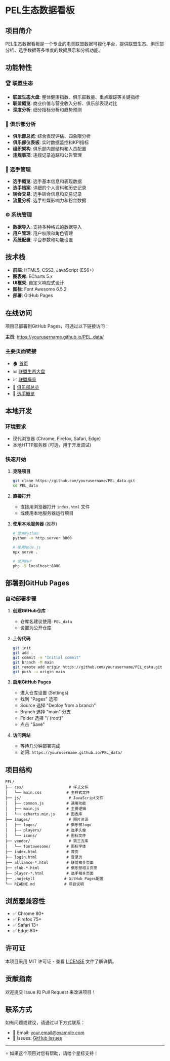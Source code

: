 # PEL生态数据看板

## 项目简介

PEL生态数据看板是一个专业的电竞联盟数据可视化平台，提供联盟生态、俱乐部分析、选手数据等多维度的数据展示和分析功能。

## 功能特性

### 🏆 联盟生态
- **联盟生态大盘**: 整体健康指数、俱乐部数量、重点跟踪等关键指标
- **联盟概览**: 商业价值与营业收入分析、俱乐部表现对比
- **深度分析**: 细分指标分析和趋势预测

### 🏢 俱乐部分析
- **俱乐部总览**: 综合表现评估、四象限分析
- **俱乐部仪表板**: 实时数据监控和KPI指标
- **组织架构**: 俱乐部内部结构和人员配置
- **违规事项**: 违规记录追踪和公告管理

### 👥 选手管理
- **选手概览**: 选手基本信息和表现数据
- **选手档案**: 详细的个人资料和历史记录
- **转会交易**: 选手转会信息和交易记录
- **流量分析**: 选手社媒影响力和粉丝数据

### ⚙️ 系统管理
- **数据导入**: 支持多种格式的数据导入
- **用户管理**: 用户权限和角色管理
- **系统配置**: 平台参数和功能设置

## 技术栈

- **前端**: HTML5, CSS3, JavaScript (ES6+)
- **图表库**: ECharts 5.x
- **UI框架**: 自定义响应式设计
- **图标**: Font Awesome 6.5.2
- **部署**: GitHub Pages

## 在线访问

项目已部署到GitHub Pages，可通过以下链接访问：

**主页**: https://yourusername.github.io/PEL_data/

### 主要页面链接

- 🏠 [首页](https://yourusername.github.io/PEL_data/index.html)
- 📊 [联盟生态大盘](https://yourusername.github.io/PEL_data/alliance-dashboard.html)
- 📈 [联盟概览](https://yourusername.github.io/PEL_data/alliance-overview.html)
- 🏢 [俱乐部总览](https://yourusername.github.io/PEL_data/club-overview.html)
- 👥 [选手概览](https://yourusername.github.io/PEL_data/player-overview.html)

## 本地开发

### 环境要求
- 现代浏览器 (Chrome, Firefox, Safari, Edge)
- 本地HTTP服务器 (可选，用于开发调试)

### 快速开始

1. **克隆项目**
   ```bash
   git clone https://github.com/yourusername/PEL_data.git
   cd PEL_data
   ```

2. **直接打开**
   - 直接用浏览器打开 `index.html` 文件
   - 或使用本地服务器运行项目

3. **使用本地服务器** (推荐)
   ```bash
   # 使用Python
   python -m http.server 8000
   
   # 使用Node.js
   npx serve .
   
   # 使用PHP
   php -S localhost:8000
   ```

## 部署到GitHub Pages

### 自动部署步骤

1. **创建GitHub仓库**
   - 仓库名建议使用: `PEL_data`
   - 设置为公开仓库

2. **上传代码**
   ```bash
   git init
   git add .
   git commit -m "Initial commit"
   git branch -M main
   git remote add origin https://github.com/yourusername/PEL_data.git
   git push -u origin main
   ```

3. **启用GitHub Pages**
   - 进入仓库设置 (Settings)
   - 找到 "Pages" 选项
   - Source 选择 "Deploy from a branch"
   - Branch 选择 "main" 分支
   - Folder 选择 "/ (root)"
   - 点击 "Save"

4. **访问网站**
   - 等待几分钟部署完成
   - 访问: `https://yourusername.github.io/PEL_data/`

## 项目结构

```
PEL/
├── css/                    # 样式文件
│   └── main.css           # 主样式文件
├── js/                     # JavaScript文件
│   ├── common.js          # 通用功能
│   ├── main.js            # 主要逻辑
│   └── echarts.min.js     # 图表库
├── images/                 # 图片资源
│   ├── logos/             # 俱乐部logo
│   ├── players/           # 选手头像
│   └── icons/             # 图标文件
├── vendor/                 # 第三方库
│   └── fontawesome/       # 图标字体
├── index.html             # 首页
├── login.html             # 登录页
├── alliance-*.html        # 联盟相关页面
├── club-*.html            # 俱乐部相关页面
├── player-*.html          # 选手相关页面
├── .nojekyll             # GitHub Pages配置
└── README.md             # 项目说明
```

## 浏览器兼容性

- ✅ Chrome 80+
- ✅ Firefox 75+
- ✅ Safari 13+
- ✅ Edge 80+

## 许可证

本项目采用 MIT 许可证 - 查看 [LICENSE](LICENSE) 文件了解详情。

## 贡献指南

欢迎提交 Issue 和 Pull Request 来改进项目！

## 联系方式

如有问题或建议，请通过以下方式联系：

- 📧 Email: your.email@example.com
- 🐛 Issues: [GitHub Issues](https://github.com/yourusername/PEL_data/issues)

---

⭐ 如果这个项目对您有帮助，请给个星标支持！